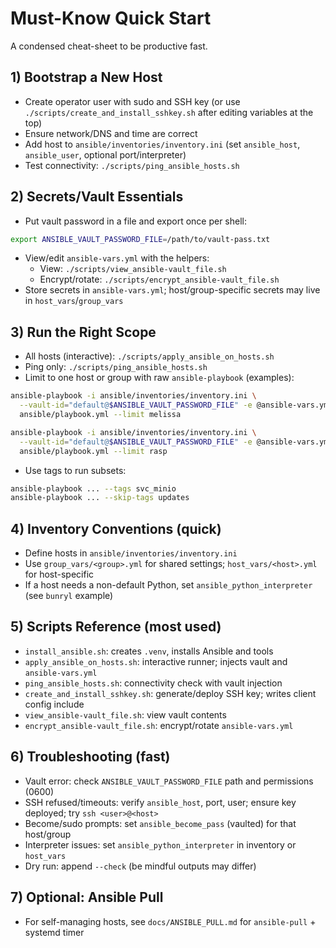 # Must-Know Quick Start

A condensed cheat-sheet to be productive fast.

## 1) Bootstrap a New Host

- Create operator user with sudo and SSH key (or use `./scripts/create_and_install_sshkey.sh` after editing variables at the top)
- Ensure network/DNS and time are correct
- Add host to `ansible/inventories/inventory.ini` (set `ansible_host`, `ansible_user`, optional port/interpreter)
- Test connectivity: `./scripts/ping_ansible_hosts.sh`

## 2) Secrets/Vault Essentials

- Put vault password in a file and export once per shell:

```bash
export ANSIBLE_VAULT_PASSWORD_FILE=/path/to/vault-pass.txt
```

- View/edit `ansible-vars.yml` with the helpers:
  - View: `./scripts/view_ansible-vault_file.sh`
  - Encrypt/rotate: `./scripts/encrypt_ansible-vault_file.sh`
- Store secrets in `ansible-vars.yml`; host/group-specific secrets may live in `host_vars`/`group_vars`

## 3) Run the Right Scope

- All hosts (interactive): `./scripts/apply_ansible_on_hosts.sh`
- Ping only: `./scripts/ping_ansible_hosts.sh`
- Limit to one host or group with raw `ansible-playbook` (examples):

```bash
ansible-playbook -i ansible/inventories/inventory.ini \
  --vault-id="default@$ANSIBLE_VAULT_PASSWORD_FILE" -e @ansible-vars.yml \
  ansible/playbook.yml --limit melissa

ansible-playbook -i ansible/inventories/inventory.ini \
  --vault-id="default@$ANSIBLE_VAULT_PASSWORD_FILE" -e @ansible-vars.yml \
  ansible/playbook.yml --limit rasp
```

- Use tags to run subsets:

```bash
ansible-playbook ... --tags svc_minio
ansible-playbook ... --skip-tags updates
```

## 4) Inventory Conventions (quick)

- Define hosts in `ansible/inventories/inventory.ini`
- Use `group_vars/<group>.yml` for shared settings; `host_vars/<host>.yml` for host-specific
- If a host needs a non-default Python, set `ansible_python_interpreter` (see `bunryl` example)

## 5) Scripts Reference (most used)

- `install_ansible.sh`: creates `.venv`, installs Ansible and tools
- `apply_ansible_on_hosts.sh`: interactive runner; injects vault and `ansible-vars.yml`
- `ping_ansible_hosts.sh`: connectivity check with vault injection
- `create_and_install_sshkey.sh`: generate/deploy SSH key; writes client config include
- `view_ansible-vault_file.sh`: view vault contents
- `encrypt_ansible-vault_file.sh`: encrypt/rotate `ansible-vars.yml`

## 6) Troubleshooting (fast)

- Vault error: check `ANSIBLE_VAULT_PASSWORD_FILE` path and permissions (0600)
- SSH refused/timeouts: verify `ansible_host`, port, user; ensure key deployed; try `ssh <user>@<host>`
- Become/sudo prompts: set `ansible_become_pass` (vaulted) for that host/group
- Interpreter issues: set `ansible_python_interpreter` in inventory or `host_vars`
- Dry run: append `--check` (be mindful outputs may differ)

## 7) Optional: Ansible Pull

- For self-managing hosts, see `docs/ANSIBLE_PULL.md` for `ansible-pull` + systemd timer
